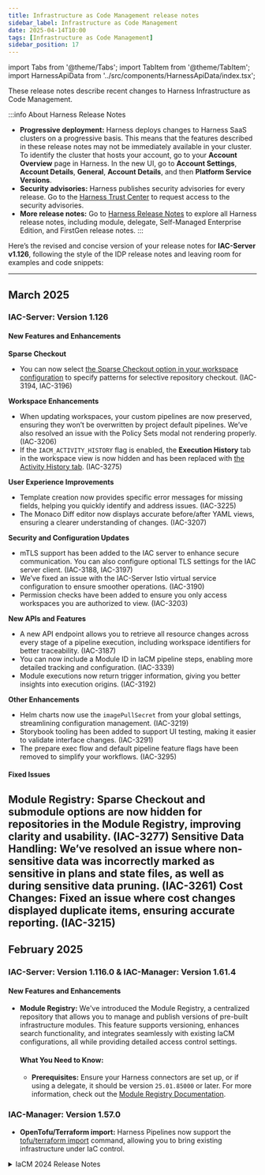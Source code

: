 ```yaml
---
title: Infrastructure as Code Management release notes
sidebar_label: Infrastructure as Code Management
date: 2025-04-14T10:00
tags: [Infrastructure as Code Management]
sidebar_position: 17
---
```


import Tabs from '@theme/Tabs';
import TabItem from '@theme/TabItem';
import HarnessApiData from '../src/components/HarnessApiData/index.tsx';

<DocsButton icon = "fa-solid fa-square-rss" text="Subscribe via RSS" link="https://developer.harness.io/release-notes/infrastructure-as-code-management/rss.xml" />

These release notes describe recent changes to Harness Infrastructure as Code Management.

:::info About Harness Release Notes

- **Progressive deployment:** Harness deploys changes to Harness SaaS clusters on a progressive basis. This means that the features described in these release notes may not be immediately available in your cluster. To identify the cluster that hosts your account, go to your **Account Overview** page in Harness. In the new UI, go to **Account Settings**, **Account Details**, **General**, **Account Details**, and then **Platform Service Versions**.
- **Security advisories:** Harness publishes security advisories for every release. Go to the [Harness Trust Center](https://trust.harness.io/?itemUid=c41ff7d5-98e7-4d79-9594-fd8ef93a2838&source=documents_card) to request access to the security advisories.
- **More release notes:** Go to [Harness Release Notes](/release-notes) to explore all Harness release notes, including module, delegate, Self-Managed Enterprise Edition, and FirstGen release notes.
:::

<!-- :::note Latest release versions
<HarnessApiData
  query="https://app.harness.io/prod1/iacm/api/version"
  fallback=""
  parse='.version | "IAC Server verion: \(.)"'>
</HarnessApiData>
<br/>
<HarnessApiData
  query="https://app.harness.io/prod1/iacm-manager/version"
  fallback=""
  parse='.resource.versionInfo.version | "IAC Manager version: \(.)"'>
</HarnessApiData>
::: -->

Here’s the revised and concise version of your release notes for **IAC-Server v1.126**, following the style of the IDP release notes and leaving room for examples and code snippets:

---

## March 2025
### IAC-Server: Version 1.126
<!-- Released on 18 March 2025 -->
#### New Features and Enhancements
**Sparse Checkout**
- You can now select [the Sparse Checkout option in your workspace configuration](/docs/infra-as-code-management/workspaces/workspace-tabs#advanced-options) to specify patterns for selective repository checkout. (IAC-3194, IAC-3196)

**Workspace Enhancements**
- When updating workspaces, your custom pipelines are now preserved, ensuring they won’t be overwritten by project default pipelines. We’ve also resolved an issue with the Policy Sets modal not rendering properly. (IAC-3206)
- If the `IACM_ACTIVITY_HISTORY` flag is enabled, the **Execution History** tab in the workspace view is now hidden and has been replaced with [the Activity History tab](/docs/infra-as-code-management/workspaces/workspace-tabs#activity-history). (IAC-3275)

**User Experience Improvements**
- Template creation now provides specific error messages for missing fields, helping you quickly identify and address issues. (IAC-3225)
- The Monaco Diff editor now displays accurate before/after YAML views, ensuring a clearer understanding of changes. (IAC-3207)

**Security and Configuration Updates**
- mTLS support has been added to the IAC server to enhance secure communication. You can also configure optional TLS settings for the IAC server client. (IAC-3188, IAC-3197)
- We’ve fixed an issue with the IAC-Server Istio virtual service configuration to ensure smoother operations. (IAC-3190)
- Permission checks have been added to ensure you only access workspaces you are authorized to view. (IAC-3203)

**New APIs and Features**
- A new API endpoint allows you to retrieve all resource changes across every stage of a pipeline execution, including workspace identifiers for better traceability. (IAC-3187)
- You can now include a Module ID in IaCM pipeline steps, enabling more detailed tracking and configuration. (IAC-3339)
- Module executions now return trigger information, giving you better insights into execution origins. (IAC-3192)

**Other Enhancements**
- Helm charts now use the `imagePullSecret` from your global settings, streamlining configuration management. (IAC-3219)
- Storybook tooling has been added to support UI testing, making it easier to validate interface changes. (IAC-3291)
- The prepare exec flow and default pipeline feature flags have been removed to simplify your workflows. (IAC-3295)

#### Fixed Issues
**Module Registry:** Sparse Checkout and submodule options are now hidden for repositories in the Module Registry, improving clarity and usability. (IAC-3277)
**Sensitive Data Handling:** We’ve resolved an issue where non-sensitive data was incorrectly marked as sensitive in plans and state files, as well as during sensitive data pruning. (IAC-3261)
**Cost Changes:** Fixed an issue where cost changes displayed duplicate items, ensuring accurate reporting. (IAC-3215)
---

## February 2025
### IAC-Server: Version 1.116.0 & IAC-Manager: Version 1.61.4
<!-- Released on 7 February 2025 -->
#### New Features and Enhancements
- **Module Registry:** We've introduced the Module Registry, a centralized repository that allows you to manage and publish versions of pre-built infrastructure modules. This feature supports versioning, enhances search functionality, and integrates seamlessly with existing IaCM configurations, all while providing detailed access control settings. 
  #### What You Need to Know:
  - **Prerequisites:** Ensure your Harness connectors are set up, or if using a delegate, it should be version `25.01.85000` or later.
For more information, check out the [Module Registry Documentation](/docs/infra-as-code-management/iacm-features/module-registry).

### IAC-Manager: Version 1.57.0
- **OpenTofu/Terraform import:** Harness Pipelines now support the [tofu/terraform import](/docs/infra-as-code-management/pipelines/terraform-plugins/#import) command, allowing you to bring existing infrastructure under IaC control.

<details>
<summary>IaCM 2024 Release Notes</summary>
## August 2024
### IAC-Server 1.50.0 and IAC-Manager: 1.32.0
<!-- Released on 27 August 2024 -->
#### New features and enhancements
- **Sensitive data removal:** IACM now supports a feature flag that will remove all sensitive data from your plan and state. This can only be used in conjunction with an OpenTofu/Terraform remote backend and offers advanced security with reduced feature set. We recommend contacting Harness support if you are interested in trying this functionality. (IAC-2281)
- **Workspace expression:**  Enhanced the usage and readability of workspace expressions (IAC-2187)
  - For example, referencing a terraform or OpenTofu variable can be done at workspace level.

  ```bash
  // OLD
  <+pipeline.stages.s1.spec.execution.steps.init.spec.envVariables.PLUGIN_WS_TF_VAR_OPEN_TOFU_VAR>

  // NEW
  <+workspace.variables.OPEN_TOFU_VAR>
  ```

## June 2024
### Version IAC-Server: 1.17.0
<!-- Released on 04 June 2024 -->

#### New features and enhancements
- **Support for commit SHA:** Introduced the ability to add commit SHA options to configuration and Terraform variable files. (IAC-1961)
- **Workspace expression:** Enabled setting expressions for workspace values within an IACM stage. (IAC-2002)

### Version IAC-Server: 1.15.0
<!-- Released on 04 June 2024 -->

#### New features and enhancements
- **Filter persistence:** Enhanced filtering capabilities by ensuring the persistence of filter values. (IAC-1938)

#### Fixed issues
- **Workspace type setting:** Corrected default values to accurately set the workspace type. (IAC-1970)

## May 2024

### Version IAC-Server: 1.10.0
<!-- Released on 02 May 2024 -->

#### New features and enhancements
- **Cost estimation breakdown:** Added the option to select multiple workspaces with associated costs in the cost estimation breakdown screen. (IAC-1835)

## April 2024

### Version IAC-Server: 0.186.0
<!-- Released on 18 April 2024 -->
#### New features and enhancements
- **Copy resource values:** Improved the user experience of the resource review screen and added the ability to copy resource values. (IAC-589)
- **Approval screen - actioned by:** Displayed the user who actioned the approval in the IACM approval step when viewing and executing it. (IAC-1699)
- **Provider check for var file:** Implemented a provider check when editing a var file to ensure access to repositories and branches. (IAC-1701)

### Version IAC-Server: 0.181.0
<!-- Released on: 04 April 2024 -->
#### Layout & Design Refinement:
  - **Enhanced Layout:** Increased spacing around store cards to prevent overlap of check marks and enhance readability and accessibility. (IAC-1601)
  - **Sensitive Field Icons:** The eye/hide icon is now exclusively used with sensitive fields to improve privacy and clarity. (IAC-1694)
---

## March 2024
### Version IAC-Server: 0.178.0
<!-- Released on: 25 March 2024 -->
#### New features and enhancements
  - **Connector Validation Enhancement:** We've implemented a validation check for connectors when creating or editing workspaces. This update ensures that all connectors used are currently available and of the correct type before proceeding with the operation, to help prevent errors related to non-existent or incorrect type connectors, enhancing the reliability and efficiency of workspace management. (IAC-1602)

### Version IAC-Server: 0.176.0
<!-- Released on: 21 March 2024 -->
#### New features and enhancements
  - **Enhanced Lock Icon Tooltips and Warnings:** We've updated the tooltips and warning messages for the **lock icon** in Workspace resources to improve clarity and accessibility. (IAC-1577)

### Version IAC-Server: 0.175.0
<!-- Released on: 15 March 2024 -->
#### Fixed issues
  - **Improved Header Visibility:** We resolved the issue of overlapping headers in side-by-side workspace state comparisons, enhancing readability and accessibility for the **View Execution** and **filename** headers. (IAC-1573)
  - **Planned Changes Count Accuracy:** We refined the **Planned changes** count to include only **Added, Changed, and Deleted** resources, excluding **Unchanged** resources, for a more accurate reflection of significant changes. (IAC-1561)
---

## February 2024
### Version IAC-Server: 0.152.0
<!-- Released on: 08 February 2024 -->
#### Fixed issues
- **Improved Variable Deletion Permissions:** Fixed an oversight where permissions for variable deletion were not checked during workspace updates. Previously, checks were only performed via the */variable* endpoint using the **DELETE method**. This update ensures that permissions are verified against both the individual deletions and the broader workspace variable updates, maintaining security without modifying the core architecture between **iac-server** and **sprox**. (IAC-1362)
</details>